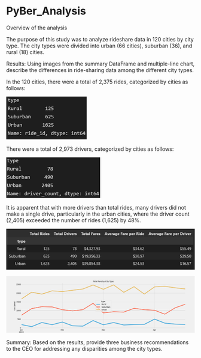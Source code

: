 # PyBer_Analysis

Overview of the analysis

The purpose of this study was to analyze rideshare data in 120 cities by city type. The city types were divided into urban (66 cities), suburban (36), and rural (18) cities.

Results: Using images from the summary DataFrame and multiple-line chart, describe the differences in ride-sharing data among the different city types.

In the 120 cities, there were a total of 2,375 rides, categorized by cities as follows:

![LinkedImage](Resources/2375Rides.png)

There were a total of 2,973 drivers, categorized by cities as follows:

![LinkedImage](Resources/2973Drivers.png)

It is apparent that with more drivers than total rides, many drivers did not make a single drive, particularly in the urban cities, where the driver count (2,405) exceeded the number of rides (1,625) by 48%.

![LinkedImage](Resources/RideTable.png)


![LinkedImage](Resources/TotalFareByCityType.png)

Summary: Based on the results, provide three business recommendations to the CEO for addressing any disparities among the city types.
